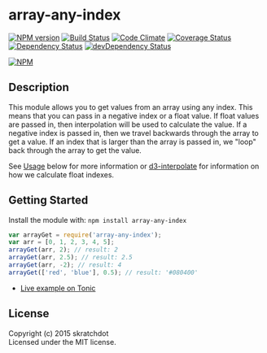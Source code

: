 # array-any-index

[![NPM version](https://badge.fury.io/js/array-any-index.svg)](http://badge.fury.io/js/array-any-index)
[![Build Status](https://travis-ci.org/skratchdot/array-any-index.png?branch=master)](https://travis-ci.org/skratchdot/array-any-index)
[![Code Climate](https://codeclimate.com/github/skratchdot/array-any-index.png)](https://codeclimate.com/github/skratchdot/array-any-index)
[![Coverage Status](https://coveralls.io/repos/skratchdot/array-any-index/badge.svg?branch=master&service=github)](https://coveralls.io/github/skratchdot/array-any-index?branch=master)
[![Dependency Status](https://david-dm.org/skratchdot/array-any-index.svg)](https://david-dm.org/skratchdot/array-any-index)
[![devDependency Status](https://david-dm.org/skratchdot/array-any-index/dev-status.svg)](https://david-dm.org/skratchdot/array-any-index#info=devDependencies)

[![NPM](https://nodei.co/npm/array-any-index.png)](https://npmjs.org/package/array-any-index)


## Description

This module allows you to get values from an array using any index.  This means
that you can pass in a negative index or a float value.  If float values are
passed in, then interpolation will be used to calculate the value. If a negative
index is passed in, then we travel backwards through the array to get a value.
If an index that is larger than the array is passed in, we "loop" back through
the array to get the value.

See [Usage](#Usage) below for more information or
[d3-interpolate](https://github.com/d3/d3-interpolate) for information on how
we calculate float indexes.


## Getting Started

Install the module with: `npm install array-any-index`

```javascript
var arrayGet = require('array-any-index');
var arr = [0, 1, 2, 3, 4, 5];
arrayGet(arr, 2); // result: 2
arrayGet(arr, 2.5); // result: 2.5
arrayGet(arr, -2); // result: 4
arrayGet(['red', 'blue'], 0.5); // result: '#080400'
```

- [Live example on Tonic](https://tonicdev.com/npm/array-any-index)


## License

Copyright (c) 2015 skratchdot  
Licensed under the MIT license.
